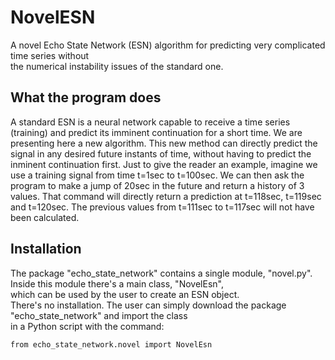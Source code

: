 # NovelESN
A novel Echo State Network (ESN) algorithm for predicting very complicated time series without   
the numerical instability issues of the standard one.

## What the program does
A standard ESN is a neural network capable to receive a time series (training) and predict its imminent continuation for a short time. We are presenting here a new algorithm. This new method can directly predict the signal in any desired future instants of time, without having to predict the inminent continuation first. Just to give the reader an example, imagine we use a training signal from time t=1sec to t=100sec. We can then ask the program to make a jump of 20sec in the future and return a history of 3 values. That command will directly return a prediction at t=118sec, t=119sec and t=120sec. The previous values from t=111sec to t=117sec will not have been calculated. 

## Installation
The package "echo_state_network" contains a single module, "novel.py". Inside this module there's a main class, "NovelEsn",  
which can be used by the user to create an ESN object.  
There's no installation. The user can simply download the package "echo_state_network" and import the class   
in a Python script with the command:  
```
from echo_state_network.novel import NovelEsn
```
